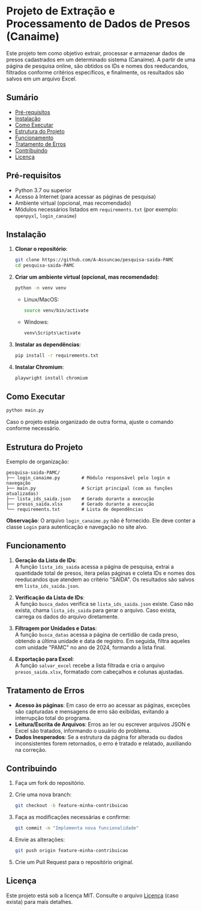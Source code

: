 # Projeto de Extração e Processamento de Dados de Presos (Canaime)

Este projeto tem como objetivo extrair, processar e armazenar dados de presos cadastrados em um determinado sistema (Canaime). A partir de uma página de pesquisa online, são obtidos os IDs e nomes dos reeducandos, filtrados conforme critérios específicos, e finalmente, os resultados são salvos em um arquivo Excel.

## Sumário

- [Pré-requisitos](#pré-requisitos)
- [Instalação](#instalação)
- [Como Executar](#como-executar)
- [Estrutura do Projeto](#estrutura-do-projeto)
- [Funcionamento](#funcionamento)
- [Tratamento de Erros](#tratamento-de-erros)
- [Contribuindo](#contribuindo)
- [Licença](#licença)

## Pré-requisitos

- Python 3.7 ou superior  
- Acesso à Internet (para acessar as páginas de pesquisa)  
- Ambiente virtual (opcional, mas recomendado)  
- Módulos necessários listados em `requirements.txt` (por exemplo: `openpyxl`, `login_canaime`)

## Instalação

1. **Clonar o repositório**:
   ```bash
   git clone https://github.com/A-Assuncao/pesquisa-saida-PAMC
   cd pesquisa-saida-PAMC
2.  **Criar um ambiente virtual (opcional, mas recomendado)**:

    ```bash
    python -m venv venv
     ```
    -   Linux/MacOS:
        ```bash
        source venv/bin/activate
        ```
    -   Windows:
  
        ```bash
        venv\Scripts\activate
        ```
        
3.  **Instalar as dependências**:
    ```bash
    pip install -r requirements.txt
    ```

4.  **Instalar Chromium**:
    ```bash
    playwright install chromium
    ```

## Como Executar

```bash
python main.py
```

Caso o projeto esteja organizado de outra forma, ajuste o comando conforme necessário.

## Estrutura do Projeto

Exemplo de organização:
```plaintext
pesquisa-saida-PAMC/
├── login_canaime.py        # Módulo responsável pelo login e navegação
├── main.py                 # Script principal (com as funções atualizadas)
├── lista_ids_saida.json    # Gerado durante a execução
├── presos_saida.xlsx       # Gerado durante a execução
└── requirements.txt        # Lista de dependências
```

**Observação**: O arquivo `login_canaime.py` não é fornecido. Ele deve conter a classe `Login` para autenticação e navegação no site alvo.

## Funcionamento

1.  **Geração da Lista de IDs**:  
    A função `lista_ids_saida` acessa a página de pesquisa, extrai a quantidade total de presos, itera pelas páginas e coleta IDs e nomes dos reeducandos que atendem ao critério "SAIDA". Os resultados são salvos em `lista_ids_saida.json`.
    
2.  **Verificação da Lista de IDs**:  
    A função `busca_dados` verifica se `lista_ids_saida.json` existe. Caso não exista, chama `lista_ids_saida` para gerar o arquivo. Caso exista, carrega os dados do arquivo diretamente.
    
3.  **Filtragem por Unidades e Datas**:  
    A função `busca_datas` acessa a página de certidão de cada preso, obtendo a última unidade e data de registro. Em seguida, filtra aqueles com unidade "PAMC" no ano de 2024, formando a lista final.
    
4.  **Exportação para Excel**:  
    A função `salvar_excel` recebe a lista filtrada e cria o arquivo `presos_saida.xlsx`, formatado com cabeçalhos e colunas ajustadas.
    

## Tratamento de Erros

-   **Acesso às páginas**: Em caso de erro ao acessar as páginas, exceções são capturadas e mensagens de erro são exibidas, evitando a interrupção total do programa.
-   **Leitura/Escrita de Arquivos**: Erros ao ler ou escrever arquivos JSON e Excel são tratados, informando o usuário do problema.
-   **Dados Inesperados**: Se a estrutura da página for alterada ou dados inconsistentes forem retornados, o erro é tratado e relatado, auxiliando na correção.

## Contribuindo

1.  Faça um fork do repositório.
2.  Crie uma nova branch:
    
	```bash
	git checkout -b feature-minha-contribuicao
	```
    
3.  Faça as modificações necessárias e confirme:   
  
	```bash
	git commit -m "Implementa nova funcionalidade"
	```
    
4.  Envie as alterações:      

	```bash
	git push origin feature-minha-contribuicao
	```
    
5.  Crie um Pull Request para o repositório original.

## Licença

Este projeto está sob a licença MIT. Consulte o arquivo [Licença](#licença) (caso exista) para mais detalhes.

